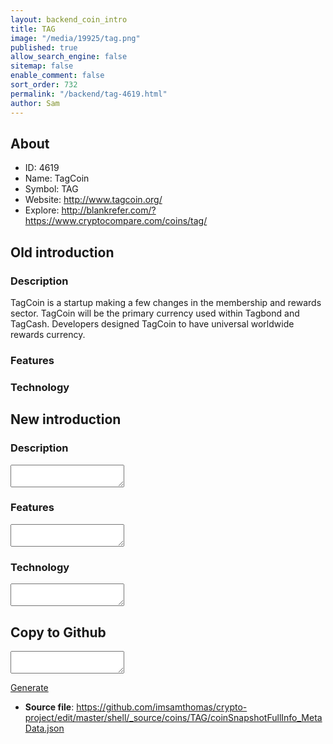 ```yaml
---
layout: backend_coin_intro
title: TAG
image: "/media/19925/tag.png"
published: true
allow_search_engine: false
sitemap: false
enable_comment: false
sort_order: 732
permalink: "/backend/tag-4619.html"
author: Sam
---
```


## About

- ID: 4619
- Name: TagCoin
- Symbol: TAG
- Website: http://www.tagcoin.org/
- Explore: http://blankrefer.com/?https://www.cryptocompare.com/coins/tag/


## Old introduction

### Description

<p>TagCoin is a startup making a few changes in the membership and rewards sector. TagCoin will be the primary currency used within Tagbond and TagCash. Developers designed TagCoin to have universal worldwide rewards currency. </p>

### Features


### Technology




## New introduction


### Description
<textarea id="meta_description" name="description"></textarea>

### Features
<textarea id="meta_features" name="features"></textarea>

### Technology
<textarea id="meta_technology" name="technology"></textarea>


## Copy to Github

<textarea id="coinsnapshotfullinfo_metadata"></textarea>

<a href="#gen" onclick="generateMetaDatJson()">Generate</a>

- **Source file**: <a href="https://github.com/imsamthomas/crypto-project/edit/master/shell/_source/coins/TAG/coinSnapshotFullInfo_MetaData.json">https://github.com/imsamthomas/crypto-project/edit/master/shell/_source/coins/TAG/coinSnapshotFullInfo_MetaData.json</a>

